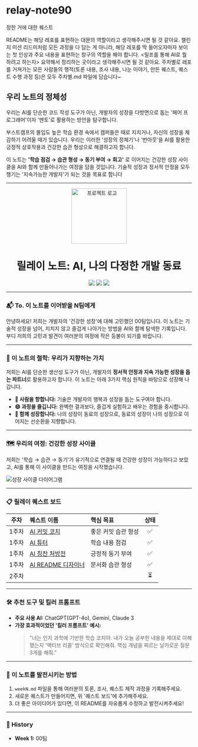 # relay-note90

정한 거에 대한 퀘스트

README는 해당 레포를 표현하는 대문의 역할이라고 생각해주시면 될 것 같아요. 챌린지 미션 리드미처럼 모든 과정을 다 담는 게 아니라, 해당 레포를 딱 들어오자마자 보이는 첫 인상과 주요 내용을 표현하는 창구의 역할을 해야 합니다. <릴프를 통해 AI로 뭘 하려고 하는지> 요약해서 정리하는 곳이라고 생각해주시면 될 것 같아요.
주차별로 레포를 거쳐가는 모든 사람들의 행적(토론 내용, 조사 내용, 나눈 이야기, 만든 퀘스트, 퀘스트 수행 과정 등)은 모두 주차별.md 파일에 담습니다~

## 우리 노트의 정체성
우리는 AI를 단순한 코드 작성 도구가 아닌, 개발자의 성장을 다방면으로 돕는 '페어 프로그래머'이자 '멘토'로 활용하는 방안을 탐구합니다.

부스트캠프의 몰입도 높은 학습 환경 속에서 캠퍼들은 때로 지치거나, 자신의 성장을 체감하기 어려울 때가 있습니다. 우리는 이러한 '성장의 정체기'나 '번아웃'을 AI를 활용한 긍정적 상호작용과 건강한 습관 형성으로 해결하고자 합니다.

이 노트는 **'학습 점검 → 습관 형성 → 동기 부여 → 회고'** 로 이어지는 건강한 성장 사이클을 AI와 함께 만들어나가는 여정을 담을 것입니다. 기술적 성장과 정서적 안정을 모두 챙기는 '지속가능한 개발자'가 되는 것을 목표로 합니다



-----

<div align="center">

<img src="[AI로 생성한 로고 이미지 링크]" alt="프로젝트 로고" width="150"/>

# 릴레이 노트: AI, 나의 다정한 개발 동료

<p>
  <img src="https://img.shields.io/badge/AI-ChatGPT%20|%20Gemini-blue?style=for-the-badge">
  <img src="https://img.shields.io/badge/Focus-Healthy%20Growth-brightgreen?style=for-the-badge">
  <img src="https://img.shields.io/badge/Status-Week%201%20Complete-success?style=for-the-badge">
</p>

</div>

---

### 📬 To. 이 노트를 이어받을 N팀에게

안녕하세요! 저희는 개발자의 '건강한 성장'에 대해 고민했던 00팀입니다.
이 노트는 기술적 성장을 넘어, 지치지 않고 즐겁게 나아가는 방법을 AI와 함께 탐색한 기록입니다.
부디 저희의 고민과 발견이 여러분의 여정에 작은 등불이 되기를 바랍니다.

---

### 📜 이 노트의 철학: 우리가 지향하는 가치

저희는 AI를 단순한 생산성 도구가 아닌, 개발자의 **정서적 안정과 지속 가능한 성장을 돕는 파트너**로 활용하고자 합니다. 이 노트는 아래 3가지 핵심 원칙을 바탕으로 성장해 나갑니다.

* **🌱 사람을 향합니다:** 기술은 개발자의 행복과 성장을 돕는 도구여야 합니다.
* **😄 과정을 즐깁니다:** 완벽한 결과보다, 즐겁게 실험하고 배우는 경험을 중시합니다.
* **🤝 함께 성장합니다:** 나의 성장이 동료의 성장으로, 동료의 성장이 나의 성장으로 이어지는 선순환을 지향합니다.

---

### 🗺️ 우리의 여정: 건강한 성장 사이클

저희는 '학습 → 습관 → 동기'가 유기적으로 연결될 때 건강한 성장이 가능하다고 보았고, AI를 통해 이 사이클을 만드는 여정을 시작했습니다.

![성장 사이클 다이어그램](https://example.com/growth_cycle.png)

---

### 📋 릴레이 퀘스트 보드

| 주차 | 퀘스트 이름 | 핵심 목표 | 상태 |
| :--: | :--- | :--- | :--: |
| 1주차 | [AI 커밋 코치](#) | 좋은 커밋 습관 형성 | ✅ |
| 1주차 | [AI 튜터](#) | 학습 내용 점검 | ✅ |
| 1주차 | [AI 칭찬 처방전](#) | 긍정적 동기 부여 | ✅ |
| 1주차 | [AI README 디자이너](#) | 문서화 습관 형성 | ✅ |
| 2주차 | | | ⏳ |

---

### 🛠️ 추천 도구 및 킬러 프롬프트

* **주요 사용 AI:** ChatGPT(GPT-4o), Gemini, Claude 3
* **가장 효과적이었던 '킬러 프롬프트' 예시:**
    > "너는 인지 과학에 기반한 학습 코치야. 내가 오늘 공부한 내용을 제대로 이해했는지 '액티브 리콜' 방식으로 확인해줘. 핵심 개념을 찌르는 날카로운 질문 3개를 해줘."

---

### 🚀 이 노트를 발전시키는 방법

1.  `weekN.md` 파일을 통해 여러분의 토론, 조사, 퀘스트 제작 과정을 기록해주세요.
2.  새로운 퀘스트가 만들어지면, 위 '퀘스트 보드'에 추가해주세요.
3.  더 좋은 아이디어가 있다면, 이 README를 자유롭게 수정하고 발전시켜주세요!

---
### 📜 History
- **Week 1:** 00팀